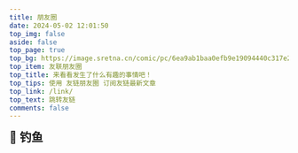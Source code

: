 ```yaml
---
title: 朋友圈
date: 2024-05-02 12:01:50
top_img: false
aside: false
top_page: true
top_bg: https://image.sretna.cn/comic/pc/6ea9ab1baa0efb9e19094440c317e21b.jpg
top_item: 友联朋友圈
top_title: 来看看发生了什么有趣的事情吧！
top_tips: 使用 友链朋友圈 订阅友链最新文章
top_link: /link/
top_text: 跳转友链
comments: false
---
```


<div class="title-h2-a">
  <div class="title-h2-a-left">
    <h2 style="padding-top: 0;margin:0.6rem 0 0.6rem;">🎣 钓鱼</h2><a class="random-post-start" href="javascript:fetchRandomPost();"><i class="fa-solid fa-arrow-rotate-right"></i></a>
  </div>
</div>
<link rel="stylesheet" type="text/css" href="https://www.jsdelivr.ren/gh/zhheo/JS-Heo@main/moments/random-friends-post.css">
<script src = "https://www.jsdelivr.ren/gh/zhheo/JS-Heo@main/moments/random-friends-post.js"></script>
<div id="hexo-circle-of-friends-root"></div>
<script>
    let UserConfig = {
        // 填写你的api地址
        private_api_url: 'https://fcircle.blog.sinzmise.top/',
        // 点击加载更多时，一次最多加载几篇文章，默认10
        page_turning_number: 12,
        // 头像加载失败时，默认头像地址
        error_img: '/img/friend_404.gif',
        // 进入页面时第一次的排序规则
        sort_rule: 'created'
    }
</script>
<script type="text/javascript" src="https://www.jsdelivr.ren/gh/zhheo/JS-Heo@master/moments5/app.min.js"></script>
<script type="text/javascript" src="https://www.jsdelivr.ren/gh/zhheo/JS-Heo@master/moments5/bundle.js"></script>
<script type="text/javascript">
  var fdataUser = {
   apiurl: 'https://fcircle.blog.sinzmise.top/',
  defaultFish: 500,
  hungryFish: 500,
  }
</script>